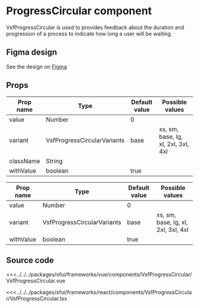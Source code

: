 #  ProgressCircular component

VsfProgressCircular is used to provides feedback about the duration and progression of a process to indicate how long a user will be waiting

<Generate />

## Figma design

See the design on [Figma](https://www.figma.com/file/Cx2jw34waZltkapwq7j7aT/SFUI-2-%7C-Design-Kit-(early-alpha)?node-id=10561%3A5464&t=eAc5joFjkRlZwK2p-0)

## Props

<!-- react -->

| Prop name             | Type                       | Default value | Possible values                        |
|-----------------------|----------------------------|---------------|----------------------------------------|
|  value                |  Number                    |  0            |                                        |
|  variant              |  VsfProgressCircularVariants |   base        |   xs, sm, base, lg, xl, 2xl, 3xl, 4xl  |
|  className            |  String                    |               |                                        |
|  withValue            |  boolean                   |   true        |                                        |


<!-- end react -->

<!-- vue -->

| Prop name             | Type                       | Default value | Possible values                        |
|-----------------------|----------------------------|---------------|----------------------------------------|
|  value                |  Number                    |  0            |                                        |
|  variant              |  VsfProgressCircularVariants |   base        |   xs, sm, base, lg, xl, 2xl, 3xl, 4xl  |
|  withValue            |  boolean                   |   true        |                                        |

<!-- end vue -->


## Source code

<!-- vue -->
<<<../../../packages/sfui/frameworks/vue/components/VsfProgressCircular/VsfProgressCircular.vue
<!-- end vue -->
<!-- react -->
<<<../../../packages/sfui/frameworks/react/components/VsfProgressCircular/VsfProgressCircular.tsx
<!-- end react -->
